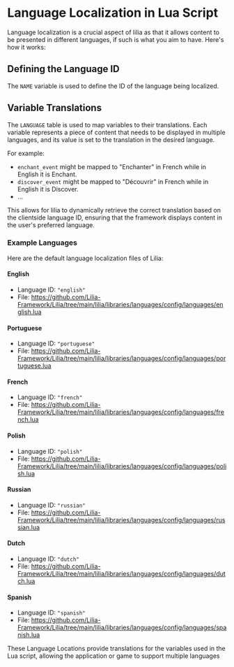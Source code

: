 # Language Localization in Lua Script

Language localization is a crucial aspect of lilia as that it allows content to be presented in different languages, if such is what you aim to have. Here's how it works:

## Defining the Language ID

The `NAME` variable is used to define the ID of the language being localized.

## Variable Translations

The `LANGUAGE` table is used to map variables to their translations. Each variable represents a piece of content that needs to be displayed in multiple languages, and its value is set to the translation in the desired language.

For example:

- `enchant_event` might be mapped to "Enchanter" in French while in English it is Enchant.
- `discover_event` might be mapped to "Découvrir" in French while in English it is Discover.
- ...

This allows for lilia to dynamically retrieve the correct translation based on the clientside language ID, ensuring that the framework displays content in the user's preferred language.

### Example Languages

Here are the default language localization files of Lilia:

#### English

- Language ID: `"english"`
- File: https://github.com/Lilia-Framework/Lilia/tree/main/lilia/libraries/languages/config/languages/english.lua

#### Portuguese

- Language ID: `"portuguese"`
- File: https://github.com/Lilia-Framework/Lilia/tree/main/lilia/libraries/languages/config/languages/portuguese.lua

#### French

- Language ID: `"french"`
- File: https://github.com/Lilia-Framework/Lilia/tree/main/lilia/libraries/languages/config/languages/french.lua

#### Polish

- Language ID: `"polish"`
- File: https://github.com/Lilia-Framework/Lilia/tree/main/lilia/libraries/languages/config/languages/polish.lua

#### Russian

- Language ID: `"russian"`
- File: https://github.com/Lilia-Framework/Lilia/tree/main/lilia/libraries/languages/config/languages/russian.lua

#### Dutch

- Language ID: `"dutch"`
- File: https://github.com/Lilia-Framework/Lilia/tree/main/lilia/libraries/languages/config/languages/dutch.lua

#### Spanish

- Language ID: `"spanish"`
- File: https://github.com/Lilia-Framework/Lilia/tree/main/lilia/libraries/languages/config/languages/spanish.lua

These Language Locations provide translations for the variables used in the Lua script, allowing the application or game to support multiple languages
